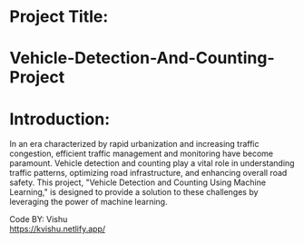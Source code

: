 #  Project Title:
# Vehicle-Detection-And-Counting-Project

# Introduction:
In an era characterized by rapid urbanization and increasing traffic congestion, efficient traffic management and monitoring have become paramount. 
Vehicle detection and counting play a vital role in understanding traffic patterns, optimizing road infrastructure, and enhancing overall road safety. 
This project, "Vehicle Detection and Counting Using Machine Learning," is designed to provide a solution to these challenges by leveraging the power of machine learning.

Code BY: Vishu <br>
https://kvishu.netlify.app/
